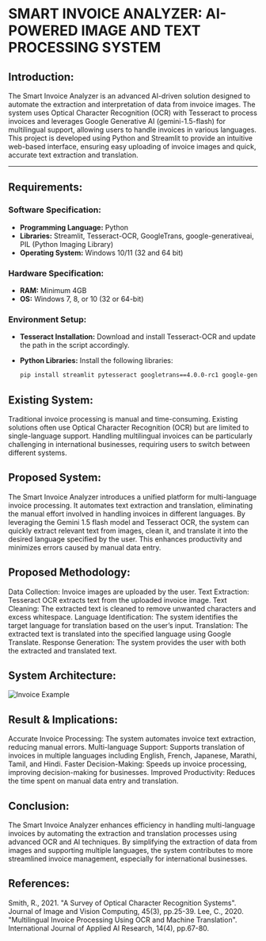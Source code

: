 # SMART INVOICE ANALYZER: AI-POWERED IMAGE AND TEXT PROCESSING SYSTEM

## Introduction:
The Smart Invoice Analyzer is an advanced AI-driven solution designed to automate the extraction and interpretation of data from invoice images. The system uses Optical Character Recognition (OCR) with Tesseract to process invoices and leverages Google Generative AI (gemini-1.5-flash) for multilingual support, allowing users to handle invoices in various languages. This project is developed using Python and Streamlit to provide an intuitive web-based interface, ensuring easy uploading of invoice images and quick, accurate text extraction and translation.

---

## Requirements:

### Software Specification:
- **Programming Language:** Python
- **Libraries:** Streamlit, Tesseract-OCR, GoogleTrans, google-generativeai, PIL (Python Imaging Library)
- **Operating System:** Windows 10/11 (32 and 64 bit)

### Hardware Specification:
- **RAM:** Minimum 4GB
- **OS:** Windows 7, 8, or 10 (32 or 64-bit)

### Environment Setup:
- **Tesseract Installation:** Download and install Tesseract-OCR and update the path in the script accordingly.
- **Python Libraries:** Install the following libraries:
  
  ```bash
  pip install streamlit pytesseract googletrans==4.0.0-rc1 google-generativeai Pillow python-dotenv

## Existing System:
Traditional invoice processing is manual and time-consuming. Existing solutions often use Optical Character Recognition (OCR) but are limited to single-language support. Handling multilingual invoices can be particularly challenging in international businesses, requiring users to switch between different systems.

## Proposed System:
The Smart Invoice Analyzer introduces a unified platform for multi-language invoice processing. It automates text extraction and translation, eliminating the manual effort involved in handling invoices in different languages. By leveraging the Gemini 1.5 flash model and Tesseract OCR, the system can quickly extract relevant text from images, clean it, and translate it into the desired language specified by the user. This enhances productivity and minimizes errors caused by manual data entry.

## Proposed Methodology:
Data Collection: Invoice images are uploaded by the user.
Text Extraction: Tesseract OCR extracts text from the uploaded invoice image.
Text Cleaning: The extracted text is cleaned to remove unwanted characters and excess whitespace.
Language Identification: The system identifies the target language for translation based on the user’s input.
Translation: The extracted text is translated into the specified language using Google Translate.
Response Generation: The system provides the user with both the extracted and translated text.

## System Architecture:
![Invoice Example](https://github.com/sreevarshad/SMART-INVOICE-ANALYZER-AI-POWERED-IMAGE-AND-TEXT-PROCESSING-SYSTEM/blob/main/images/Screenshot%202024-10-13%20125903.png)



## Result & Implications:
Accurate Invoice Processing: The system automates invoice text extraction, reducing manual errors.
Multi-language Support: Supports translation of invoices in multiple languages including English, French, Japanese, Marathi, Tamil, and Hindi.
Faster Decision-Making: Speeds up invoice processing, improving decision-making for businesses.
Improved Productivity: Reduces the time spent on manual data entry and translation.

## Conclusion:
The Smart Invoice Analyzer enhances efficiency in handling multi-language invoices by automating the extraction and translation processes using advanced OCR and AI techniques. By simplifying the extraction of data from images and supporting multiple languages, the system contributes to more streamlined invoice management, especially for international businesses.

## References:
Smith, R., 2021. "A Survey of Optical Character Recognition Systems". Journal of Image and Vision Computing, 45(3), pp.25-39.
Lee, C., 2020. "Multilingual Invoice Processing Using OCR and Machine Translation". International Journal of Applied AI Research, 14(4), pp.67-80.


